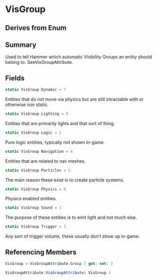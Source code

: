 # VisGroup

## Derives from Enum

## Summary

Used to tell Hammer which automatic Visibility Groups an entity should belong to. SeeVisGroupAttribute.
## Fields

```c#
static VisGroup Dynamic = 7
```
Entities that do not move via physics but are still intractable with or otherwise non static.
```c#
static VisGroup Lighting = 0
```
Entities that are primarily lights and that sort of thing.
```c#
static VisGroup Logic = 2
```
Pure logic entities, typically not shown in-game.
```c#
static VisGroup Navigation = 4
```
Entities that are related to nav meshes.
```c#
static VisGroup Particles = 5
```
The main reason these exist is to create particle systems.
```c#
static VisGroup Physics = 6
```
Physics enabled entities.
```c#
static VisGroup Sound = 1
```
The purpose of these entities is to emit light and not much else.
```c#
static VisGroup Trigger = 3
```
Any sort of trigger volume, these usually don't show up in-game.
## Referencing Members

```c#
VisGroup = VisGroupAttribute.Group { get; set; } 
```
```c#
VisGroupAttribute.VisGroupAttribute( VisGroup ) 
```

